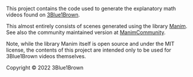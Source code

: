 This project contains the code used to generate the explanatory math videos found on [3Blue1Brown](https://www.3blue1brown.com/).

This almost entirely consists of scenes generated using the library [Manim](https://github.com/3b1b/manim).  See also the community maintained version at [ManimCommunity](https://github.com/ManimCommunity/manim/).

Note, while the library Manim itself is open source and under the MIT license, the contents of this project are intended only to be used for 3Blue1Brown videos themselves.

Copyright © 2022 3Blue1Brown



